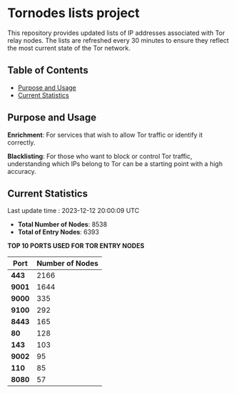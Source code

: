 # Tornodes lists project

This repository provides updated lists of IP addresses associated with Tor relay nodes. The lists are refreshed every 30 minutes to ensure they reflect the most current state of the Tor network.

## Table of Contents

- [Purpose and Usage](#purpose-and-usage)
- [Current Statistics](#current-statistics)


## Purpose and Usage

**Enrichment**: For services that wish to allow Tor traffic or identify it correctly.

**Blacklisting**: For those who want to block or control Tor traffic, understanding which IPs belong to Tor can be a starting point with a high accuracy.

## Current Statistics

Last update time : 2023-12-12 20:00:09 UTC

- **Total Number of Nodes**: 8538
- **Total of Entry Nodes**: 6393

**TOP 10 PORTS USED FOR TOR ENTRY NODES**

| **Port** | **Number of Nodes** |
|------|-----------------|
| **443**   | 2166  |
| **9001**   | 1644  |
| **9000**   | 335  |
| **9100**   | 292  |
| **8443**   | 165  |
| **80**   | 128  |
| **143**   | 103  |
| **9002**   | 95  |
| **110**   | 85  |
| **8080**   | 57  |

